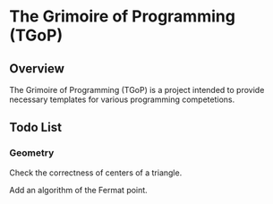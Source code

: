 # The Grimoire of Programming (TGoP)

## Overview

The Grimoire of Programming (TGoP) is a project intended to provide necessary templates for various programming competetions.

## Todo List

### Geometry

Check the correctness of centers of a triangle.

Add an algorithm of the Fermat point.

